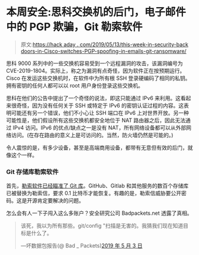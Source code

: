 # 本周安全:思科交换机的后门，电子邮件中的 PGP 欺骗，Git 勒索软件

> 原文:[https://hack aday . com/2019/05/13/this-week-in-security-back doors-in-Cisco-switches-PGP-spoofing-in-emails-git-ransomware/](https://hackaday.com/2019/05/13/this-week-in-security-backdoors-in-cisco-switches-pgp-spoofing-in-emails-git-ransomware/)

思科 9000 系列中的一些交换机容易受到一个远程漏洞的攻击，该漏洞编号为 CVE-2019-1804。实际上，称之为漏洞有点奇怪，因为软件正在按预期运行。Cisco 在发运这些交换机时，在软件中为所有根 SSH 登录硬编码了相同的私钥。拥有密钥的任何人都可以以 root 用户身份登录这些交换机。

思科在他们的公告中提出了一个奇怪的说法，即这只能通过 IPv6 来利用。这看起来很奇怪，因为没有任何关于 SSH 或特定于 IPv6 的密钥认证过程的内容。这表明可能还有另一个错误，他们不小心让 SSH 端口在 IPv6 上对世界开放。另一种可能性是，他们假设所有这些交换机都安全地位于 NAT 路由器之后，因此无法通过 IPv4 访问。IPv6 的优点/缺点之一是没有 NAT，所有网络设备都可以从外部网络访问。(在存在路由的意义上是可访问的。当然，防火墙仍然是可能的。)

令人震惊的是，有多少设备，甚至是高端商用设备，都带有无意但有效的后门，就像这个一样。

### Git 存储库勒索软件

首先，[勒索软件已经瞄准了 Git 库](https://www.zdnet.com/article/a-hacker-is-wiping-git-repositories-and-asking-for-a-ransom/)。GitHub、Gitlab 和其他服务的数百个存储库已被替换为勒索信，要求 0.1 比特币才能恢复。有趣的是，勒索信威胁要公开密码。这是开源肯定要解决的问题。

怎么会有人一下子闯入这么多账户？安全研究公司 Badpackets.net 透露了真相。

> 该死，我以为所有那些。git/config "扫描是无害的。我猜我们现在知道目标是什么了。
> 
> —坏数据包报告(@ Bad _ Packets)[2019 年 5 月 3 日](https://twitter.com/bad_packets/status/1124429828680085504?ref_src=twsrc%5Etfw)